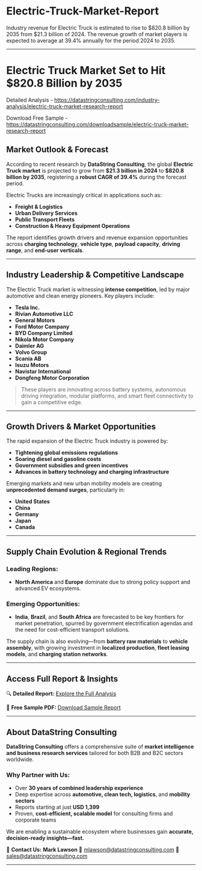 # Electric-Truck-Market-Report

Industry revenue for Electric Truck is estimated to rise to $820.8 billion by 2035 from $21.3 billion of 2024. The revenue growth of market players is expected to average at 39.4% annually for the period 2024 to 2035.

---

# **Electric Truck Market Set to Hit \$820.8 Billion by 2035**

Detailed Analysis - https://datastringconsulting.com/industry-analysis/electric-truck-market-research-report

Download Free Sample - https://datastringconsulting.com/downloadsample/electric-truck-market-research-report

## **Market Outlook & Forecast**

According to recent research by **DataString Consulting**, the global **Electric Truck market** is projected to grow from **\$21.3 billion in 2024** to **\$820.8 billion by 2035**, registering a **robust CAGR of 39.4%** during the forecast period.

Electric Trucks are increasingly critical in applications such as:

* **Freight & Logistics**
* **Urban Delivery Services**
* **Public Transport Fleets**
* **Construction & Heavy Equipment Operations**

The report identifies growth drivers and revenue expansion opportunities across **charging technology**, **vehicle type**, **payload capacity**, **driving range**, and **end-user verticals**.

---

## **Industry Leadership & Competitive Landscape**

The Electric Truck market is witnessing **intense competition**, led by major automotive and clean energy pioneers. Key players include:

* **Tesla Inc.**
* **Rivian Automotive LLC**
* **General Motors**
* **Ford Motor Company**
* **BYD Company Limited**
* **Nikola Motor Company**
* **Daimler AG**
* **Volvo Group**
* **Scania AB**
* **Isuzu Motors**
* **Navistar International**
* **Dongfeng Motor Corporation**

> These players are innovating across battery systems, autonomous driving integration, modular platforms, and smart fleet connectivity to gain a competitive edge.

---

## **Growth Drivers & Market Opportunities**

The rapid expansion of the Electric Truck industry is powered by:

* **Tightening global emissions regulations**
* **Soaring diesel and gasoline costs**
* **Government subsidies and green incentives**
* **Advances in battery technology and charging infrastructure**

Emerging markets and new urban mobility models are creating **unprecedented demand surges**, particularly in:

* **United States**
* **China**
* **Germany**
* **Japan**
* **Canada**

---

## **Supply Chain Evolution & Regional Trends**

### **Leading Regions:**

* **North America** and **Europe** dominate due to strong policy support and advanced EV ecosystems.

### **Emerging Opportunities:**

* **India**, **Brazil**, and **South Africa** are forecasted to be key frontiers for market penetration, spurred by government electrification agendas and the need for cost-efficient transport solutions.

The supply chain is also evolving—from **battery raw materials** to **vehicle assembly**, with growing investment in **localized production**, **fleet leasing models**, and **charging station networks**.

---

## **Access Full Report & Insights**

🔍 **Detailed Report:**
[Explore the Full Analysis](https://datastringconsulting.com/industry-analysis/electric-truck-market-research-report)

📄 **Free Sample PDF:**
[Download Sample Report](https://datastringconsulting.com/downloadsample/electric-truck-market-research-report)

---

## **About DataString Consulting**

**DataString Consulting** offers a comprehensive suite of **market intelligence and business research services** tailored for both B2B and B2C sectors worldwide.

### **Why Partner with Us:**

* Over **30 years of combined leadership experience**
* Deep expertise across **automotive, clean tech, logistics**, and **mobility sectors**
* Reports starting at just **USD 1,399**
* Proven, **cost-efficient, scalable model** for consulting firms and corporate teams

We are enabling a sustainable ecosystem where businesses gain **accurate, decision-ready insights—fast.**

📩 **Contact Us:**
**Mark Lawson**
📧 [mlawson@datastringconsulting.com](mailto:mlawson@datastringconsulting.com)
📧 [sales@datastringconsulting.com](mailto:sales@datastringconsulting.com)

---
